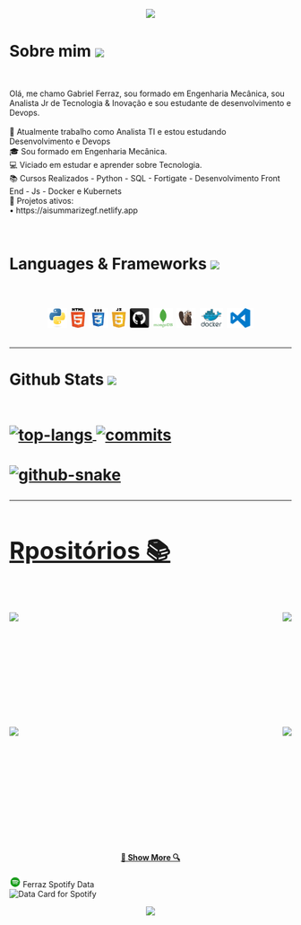 <!-- Cabeçalho -->
<p align="center">
  <img src="https://capsule-render.vercel.app/api?type=waving&color=gradient&text=&height=100&section=header"/>
</p>

<!-- Sobre mim -->
<h1> Sobre mim <a href="https://github.com/DenverCoder1/readme-typing-svg"><img align="center" height="40" src="https://readme-typing-svg.herokuapp.com?lines=Brasileiro+🇧🇷;Engenheiro+Mecânico+🔧;Analista+de+TI+👨‍💻;Devops+📚"></a></h1>
<br>


<!-- Descrição -->
<p>
  Olá, me chamo Gabriel Ferraz, sou formado em Engenharia Mecânica, sou Analista Jr de Tecnologia & Inovação e sou estudante de desenvolvimento e Devops.
  <br><br>
  🔬 Atualmente trabalho como Analista TI e estou estudando Desenvolvimento e Devops 
  <br>
  🎓 Sou formado em Engenharia Mecânica.
  <br>
  💻 Viciado em estudar e aprender sobre Tecnologia.
  <br>
  📚 Cursos Realizados - Python - SQL - Fortigate - Desenvolvimento Front End - Js - Docker e Kubernets
  <br>
  🚀 Projetos ativos: 
  <br>
    •  https://aisummarizegf.netlify.app
  <br>
</p>
</hr>
  
  
<!-- Habilidades e Frameworks --> 
<br>
<h1> Languages & Frameworks <img src="https://i.giphy.com/media/u5DoW5LsP16fiyvyTW/giphy.webp" width="35">
  <br><br>
<p align="center">
  <code><img title="Python" height="35" src="images/python-original.svg"></code>
  <code><img title="HTML5" height="35" src="images/html5.svg"></code>
  <code><img title="CSS" height="35" src="images/css.svg"></code>
  <code><img title="Javascript" height="35" src="images/jsscript.svg"></code>
  <code><img title="GitHub" height="35" src="images/github.svg"></code>
  <code><img title="MongoDB" height="35" src="images/mongodb.png"></code>
  <code><img title="Dbeaver" height="35" src="images/dbeaver.png"></code>
  <code><img title="Docker" height="35" src="images/docker.png"></code>
  <code><img title="VisualStudioCode" height="35" src="images/vs1.png"></code>
</p>
</hr>


<!-- Stats -->
<hr>
<div>
<h4> Github Stats <img src="https://media.giphy.com/media/iY8CRBdQXODJSCERIr/giphy.gif" width="35">
<br><br>
<p>
<a href="https://github.com/gabrielferrazz">
<img alt="top-langs" align="center" height="170" src="https://github-readme-stats-seven-navy-90.vercel.app/api/top-langs/?username=gabrielferrazz&layout=compact&langs_count=16&theme=vue-dark&hide=jupyter%20notebook"/>
<a href="https://github.com/gabrielferrazz">
<img alt="commits" align="center" height="170" src="https://github-readme-stats-seven-navy-90.vercel.app/api?username=gabrielferrazz&show_icons=true&theme=vue-dark&include_all_commits=true&count_private=true&hide=issues"/>
</p>
</div>

<!-- Snake --->
<div>
  <picture>
    <source media="(prefers-color-scheme: dark)" srcset="https://github.com/gabrielferrazz/gabrielferrazz/blob/output/github-snake-dark.svg">
    <source media="(prefers-color-scheme: light)" srcset="https://github.com/gabrielferrazz/gabrielferrazz/blob/output/github-snake.svg">
    <img alt="github-snake" src="https://github.com/gabrielferrazz/gabrielferrazz/blob/output/github-snake.svg">
  </picture> 
</div>
</hr>


<!-- Repositorios -->   
<hr>
<h2> Rpositórios 📚</h2>
<br>
<div width="100%" align="center">
  <a align="left" href="https://github.com/gabrielferrazz/Curso_Python" title="Curso_Python"><img align="left" height="115" src="https://github-readme-stats.vercel.app/api/pin/?username=gabrielferrazz&repo=Curso_Python&theme=vue-dark&border_color=61dafb&border_radius=10"></a>
  <a align="right" href="https://github.com/gabrielferrazz/Front-End" title="Data Structures"><img align="right" height="115" src="https://github-readme-stats.vercel.app/api/pin/?username=gabrielferrazz&repo=Front-End&theme=vue-dark&border_color=61dafb&border_radius=10"></a>
</div>
<br/><br/><br/><br/><br/><br/>
<div width="100%" align="center">
  <a align="left" href="https://github.com/gabrielferrazz/Dashboard_Office365" title="Dashboard_Office365"><img align="left" height="115" src="https://github-readme-stats.vercel.app/api/pin/?username=gabrielferrazz&repo=Dashboard_Office365&theme=vue-dark&border_color=61dafb&border_radius=10"></a>
  <a align="right" href="https://github.com/gabrielferrazz/API_Cotacoes" title="API_Cotacoes"><img align="right" height="115" src="https://github-readme-stats.vercel.app/api/pin/?username=gabrielferrazz&repo=API_Cotacoes&theme=vue-dark&border_color=61dafb&border_radius=10"></a>
</div>
<br/><br/><br/><br/><br/><br/>

<h4 align="center">
  <a href="https://github.com/gabrielferrazz?tab=repositories" title="Show Repositories">🔎 Show More 🔍</a>
</h4>
</hr>

<div>
<div>
<sumary><img height="20" alt="GIF" src="https://github.com/gabrielferrazz/gabrielferrazz/blob/main/images/spotify.gif"/> Ferraz Spotify Data</sumary><br>
<img height="500" width="100%" src="https://data-card-for-spotify.herokuapp.com/api/card?user_id=di7xdturwkhrt0am8xaqz5bsg" alt="Data Card for Spotify">
</div>
<div>

<!-- Rodapé -->
<p align="center">
  <img src="https://capsule-render.vercel.app/api?type=waving&color=gradient&height=100&section=footer"/>
</p>

